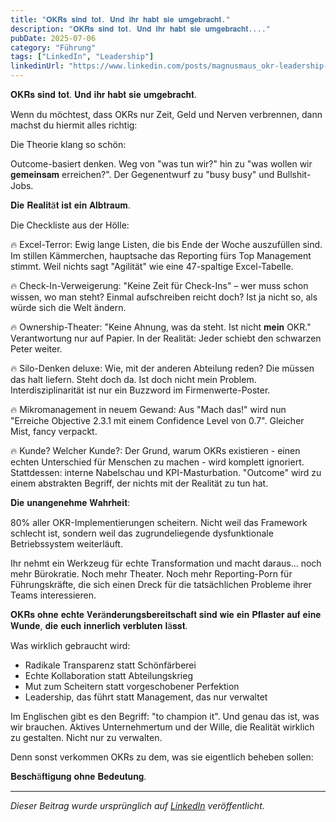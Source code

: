 ```yaml
---
title: "𝐎𝐊𝐑𝐬 𝐬𝐢𝐧𝐝 𝐭𝐨𝐭. 𝐔𝐧𝐝 𝐢𝐡𝐫 𝐡𝐚𝐛𝐭 𝐬𝐢𝐞 𝐮𝐦𝐠𝐞𝐛𝐫𝐚𝐜𝐡𝐭."
description: "𝐎𝐊𝐑𝐬 𝐬𝐢𝐧𝐝 𝐭𝐨𝐭. 𝐔𝐧𝐝 𝐢𝐡𝐫 𝐡𝐚𝐛𝐭 𝐬𝐢𝐞 𝐮𝐦𝐠𝐞𝐛𝐫𝐚𝐜𝐡𝐭...."
pubDate: 2025-07-06
category: "Führung"
tags: ["LinkedIn", "Leadership"]
linkedinUrl: "https://www.linkedin.com/posts/magnusmaus_okr-leadership-transformation-activity-7343884675683172352-VKZ0"
---
```


𝐎𝐊𝐑𝐬 𝐬𝐢𝐧𝐝 𝐭𝐨𝐭. 𝐔𝐧𝐝 𝐢𝐡𝐫 𝐡𝐚𝐛𝐭 𝐬𝐢𝐞 𝐮𝐦𝐠𝐞𝐛𝐫𝐚𝐜𝐡𝐭.

Wenn du möchtest, dass OKRs nur Zeit, Geld und Nerven verbrennen, dann machst du hiermit alles richtig:

Die Theorie klang so schön:

Outcome-basiert denken. Weg von "was tun wir?" hin zu "was wollen wir 𝐠𝐞𝐦𝐞𝐢𝐧𝐬𝐚𝐦 erreichen?". Der Gegenentwurf zu "busy busy" und Bullshit-Jobs.

𝐃𝐢𝐞 𝐑𝐞𝐚𝐥𝐢𝐭ä𝐭 𝐢𝐬𝐭 𝐞𝐢𝐧 𝐀𝐥𝐛𝐭𝐫𝐚𝐮𝐦.


Die Checkliste aus der Hölle:

🔥 Excel-Terror: 
Ewig lange Listen, die bis Ende der Woche auszufüllen sind. Im stillen Kämmerchen, hauptsache das Reporting fürs Top Management stimmt. 
Weil nichts sagt "Agilität" wie eine 47-spaltige Excel-Tabelle.

🔥 Check-In-Verweigerung: "Keine Zeit für Check-Ins" – wer muss schon wissen, wo man steht? Einmal aufschreiben reicht doch? Ist ja nicht so, als würde sich die Welt ändern.

🔥 Ownership-Theater: "Keine Ahnung, was da steht. Ist nicht 𝐦𝐞𝐢𝐧 OKR." Verantwortung nur auf Papier. In der Realität: Jeder schiebt den schwarzen Peter weiter.

🔥 Silo-Denken deluxe: Wie, mit der anderen Abteilung reden? Die müssen das halt liefern. Steht doch da. Ist doch nicht mein Problem. Interdisziplinarität ist nur ein Buzzword im Firmenwerte-Poster.

🔥 Mikromanagement in neuem Gewand: Aus "Mach das!" wird nun "Erreiche Objective 2.3.1 mit einem Confidence Level von 0.7". Gleicher Mist, fancy verpackt.

🔥 Kunde? Welcher Kunde?: Der Grund, warum OKRs existieren - einen echten Unterschied für Menschen zu machen - wird komplett ignoriert. Stattdessen: interne Nabelschau und KPI-Masturbation. "Outcome" wird zu einem abstrakten Begriff, der nichts mit der Realität zu tun hat.

𝐃𝐢𝐞 𝐮𝐧𝐚𝐧𝐠𝐞𝐧𝐞𝐡𝐦𝐞 𝐖𝐚𝐡𝐫𝐡𝐞𝐢𝐭:

80% aller OKR-Implementierungen scheitern.
Nicht weil das Framework schlecht ist, sondern weil das zugrundeliegende dysfunktionale Betriebssystem weiterläuft.

Ihr nehmt ein Werkzeug für echte Transformation und macht daraus... noch mehr Bürokratie. Noch mehr Theater. Noch mehr Reporting-Porn für Führungskräfte, die sich einen Dreck für die tatsächlichen Probleme ihrer Teams interessieren.

𝐎𝐊𝐑𝐬 𝐨𝐡𝐧𝐞 𝐞𝐜𝐡𝐭𝐞 𝐕𝐞𝐫ä𝐧𝐝𝐞𝐫𝐮𝐧𝐠𝐬𝐛𝐞𝐫𝐞𝐢𝐭𝐬𝐜𝐡𝐚𝐟𝐭 𝐬𝐢𝐧𝐝 𝐰𝐢𝐞 𝐞𝐢𝐧 𝐏𝐟𝐥𝐚𝐬𝐭𝐞𝐫 𝐚𝐮𝐟 𝐞𝐢𝐧𝐞 𝐖𝐮𝐧𝐝𝐞, 𝐝𝐢𝐞 𝐞𝐮𝐜𝐡 𝐢𝐧𝐧𝐞𝐫𝐥𝐢𝐜𝐡 𝐯𝐞𝐫𝐛𝐥𝐮𝐭𝐞𝐧 𝐥ä𝐬𝐬𝐭.


Was wirklich gebraucht wird:

- Radikale Transparenz statt Schönfärberei
- Echte Kollaboration statt Abteilungskrieg
- Mut zum Scheitern statt vorgeschobener Perfektion
- Leadership, das führt statt Management, das nur verwaltet

Im Englischen gibt es den Begriff: "to champion it". Und genau das ist, was wir brauchen. Aktives Unternehmertum und der Wille, die Realität wirklich zu gestalten. Nicht nur zu verwalten.

Denn sonst verkommen OKRs zu dem, was sie eigentlich beheben sollen: 

𝐁𝐞𝐬𝐜𝐡ä𝐟𝐭𝐢𝐠𝐮𝐧𝐠 𝐨𝐡𝐧𝐞 𝐁𝐞𝐝𝐞𝐮𝐭𝐮𝐧𝐠.

---

*Dieser Beitrag wurde ursprünglich auf [LinkedIn](https://www.linkedin.com/posts/magnusmaus_okr-leadership-transformation-activity-7343884675683172352-VKZ0?utm_source=share&utm_medium=member_desktop&rcm=ACoAAB71gTQBOfaD-e1Vx9jb-y2EHCeDklEKCpc) veröffentlicht.*
